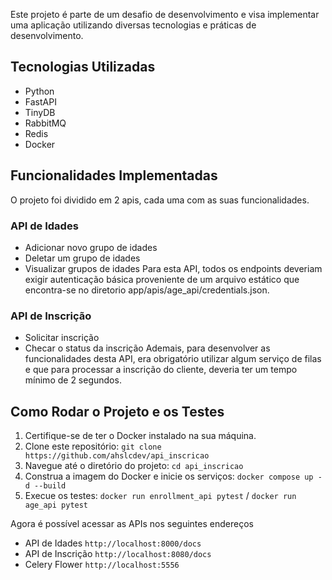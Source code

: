 Este projeto é parte de um desafio de desenvolvimento e visa implementar uma aplicação utilizando diversas tecnologias e práticas de desenvolvimento.

## Tecnologias Utilizadas

- Python
- FastAPI
- TinyDB
- RabbitMQ
- Redis
- Docker

## Funcionalidades Implementadas

O projeto foi dividido em 2 apis, cada uma com as suas funcionalidades.

### API de Idades
- Adicionar novo grupo de idades
- Deletar um grupo de idades
- Visualizar grupos de idades
Para esta API, todos os endpoints deveriam exigir autenticação básica proveniente de um arquivo estático que encontra-se no diretorio app/apis/age_api/credentials.json.

### API de Inscrição
- Solicitar inscrição
- Checar o status da inscrição
Ademais, para desenvolver as funcionalidades desta API, era obrigatório utilizar algum serviço de filas e que para processar a inscrição do cliente, deveria ter um tempo mínimo de 2 segundos.

## Como Rodar o Projeto e os Testes

1. Certifique-se de ter o Docker instalado na sua máquina.
2. Clone este repositório: `git clone https://github.com/ahslcdev/api_inscricao`
3. Navegue até o diretório do projeto: `cd api_inscricao`
4. Construa a imagem do Docker e inicie os serviços: `docker compose up -d --build`
5. Execue os testes: `docker run enrollment_api pytest` / `docker run age_api pytest`

Agora é possível acessar as APIs nos seguintes endereços
- API de Idades `http://localhost:8000/docs`
- API de Inscrição `http://localhost:8080/docs`
- Celery Flower `http://localhost:5556`